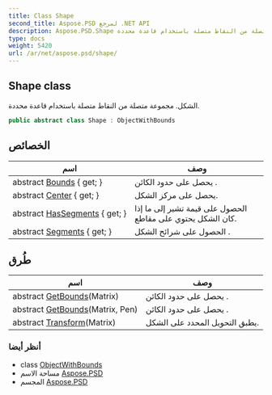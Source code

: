 ```yaml
---
title: Class Shape
second_title: Aspose.PSD لمرجع .NET API
description: Aspose.PSD.Shape فصل. الشكل. مجموعة متصلة من النقاط متصلة باستخدام قاعدة محددة.
type: docs
weight: 5420
url: /ar/net/aspose.psd/shape/
---
```

## Shape class

الشكل. مجموعة متصلة من النقاط متصلة باستخدام قاعدة محددة.

```csharp
public abstract class Shape : ObjectWithBounds
```

## الخصائص

| اسم | وصف |
| --- | --- |
| abstract [Bounds](../../aspose.psd/objectwithbounds/bounds/) { get; } | يحصل على حدود الكائن . |
| abstract [Center](../../aspose.psd/shape/center/) { get; } | يحصل على مركز الشكل. |
| abstract [HasSegments](../../aspose.psd/shape/hassegments/) { get; } | الحصول على قيمة تشير إلى ما إذا كان الشكل يحتوي على مقاطع. |
| abstract [Segments](../../aspose.psd/shape/segments/) { get; } | الحصول على شرائح الشكل . |

## طُرق

| اسم | وصف |
| --- | --- |
| abstract [GetBounds](../../aspose.psd/objectwithbounds/getbounds/)(Matrix) | يحصل على حدود الكائن . |
| abstract [GetBounds](../../aspose.psd/objectwithbounds/getbounds/)(Matrix, Pen) | يحصل على حدود الكائن . |
| abstract [Transform](../../aspose.psd/objectwithbounds/transform/)(Matrix) | يطبق التحويل المحدد على الشكل. |

### أنظر أيضا

* class [ObjectWithBounds](../objectwithbounds/)
* مساحة الاسم [Aspose.PSD](../../aspose.psd/)
* المجسم [Aspose.PSD](../../)


